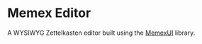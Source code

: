 # Memex Editor

A WYSIWYG Zettelkasten editor built using the [MemexUI](https://github.com/pithuene/memex_ui) library.

